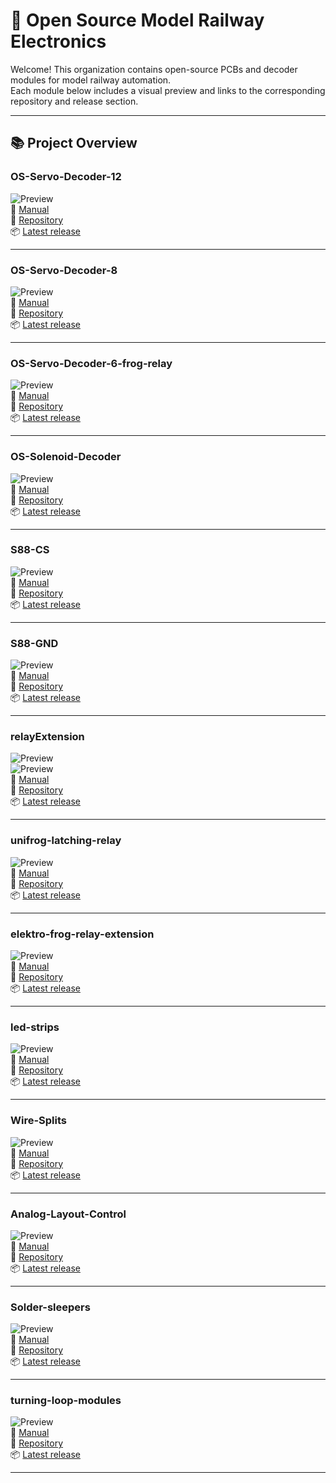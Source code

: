 # 🚂 Open Source Model Railway Electronics

Welcome! This organization contains open-source PCBs and decoder modules for model railway automation.  
Each module below includes a visual preview and links to the corresponding repository and release section.

---

## 📚 Project Overview

### OS-Servo-Decoder-12  
![Preview](https://github.com/Open-Source-Model-Railway-Electronics/OS-Servo-Decoder-12/blob/main/hardware/OS-Servo-Decoder-12.png?raw=true)  
📖 [Manual](https://github.com/Open-Source-Model-Railway-Electronics/OS-Servo-Decoder-12/blob/main/docs/Manual.pdf)  
🔗 [Repository](https://github.com/Open-Source-Model-Railway-Electronics/OS-Servo-Decoder-12)  
📦 [Latest release](https://github.com/Open-Source-Model-Railway-Electronics/OS-Servo-Decoder-12/releases/latest)

---

### OS-Servo-Decoder-8  
![Preview](https://github.com/Open-Source-Model-Railway-Electronics/OS-Servo-Decoder-8/blob/main/hardware/OS-Servo-Decoder-8.png?raw=true)  
📖 [Manual](https://github.com/Open-Source-Model-Railway-Electronics/OS-Servo-Decoder-8/blob/main/docs/Manual.pdf)  
🔗 [Repository](https://github.com/Open-Source-Model-Railway-Electronics/OS-Servo-Decoder-8)  
📦 [Latest release](https://github.com/Open-Source-Model-Railway-Electronics/OS-Servo-Decoder-8/releases/latest)

---

### OS-Servo-Decoder-6-frog-relay  
![Preview](https://github.com/Open-Source-Model-Railway-Electronics/OS-Servo-Decoder-6-frog-relay/blob/main/hardware/OS-Servo-Decoder-6-frog-relay.png?raw=true)  
📖 [Manual](https://github.com/Open-Source-Model-Railway-Electronics/OS-Servo-Decoder-6-frog-relay/blob/main/docs/Manual.pdf)  
🔗 [Repository](https://github.com/Open-Source-Model-Railway-Electronics/OS-Servo-Decoder-6-frog-relay)  
📦 [Latest release](https://github.com/Open-Source-Model-Railway-Electronics/OS-Servo-Decoder-6-frog-relay/releases/latest)

---

### OS-Solenoid-Decoder  
![Preview](https://github.com/Open-Source-Model-Railway-Electronics/OS-Solenoid-Decoder/blob/main/hardware/OS-Solenoid-Decoder.png?raw=true)  
📖 [Manual](https://github.com/Open-Source-Model-Railway-Electronics/OS-Solenoid-Decoder/blob/main/docs/Manual.pdf)  
🔗 [Repository](https://github.com/Open-Source-Model-Railway-Electronics/OS-Solenoid-Decoder)  
📦 [Latest release](https://github.com/Open-Source-Model-Railway-Electronics/OS-Solenoid-Decoder/releases/latest)

---

### S88-CS  
![Preview](https://github.com/Open-Source-Model-Railway-Electronics/S88-CS/blob/main/hardware/S88-CS.png?raw=true)  
📖 [Manual](https://github.com/Open-Source-Model-Railway-Electronics/S88-CS/blob/main/docs/Manual.pdf)  
🔗 [Repository](https://github.com/Open-Source-Model-Railway-Electronics/S88-CS)  
📦 [Latest release](https://github.com/Open-Source-Model-Railway-Electronics/S88-CS/releases/latest)

---

### S88-GND  
![Preview](https://github.com/Open-Source-Model-Railway-Electronics/S88-GND/blob/main/hardware/S88-GND.png?raw=true)  
📖 [Manual](https://github.com/Open-Source-Model-Railway-Electronics/S88-CS/blob/main/docs/Manual.pdf)  
🔗 [Repository](https://github.com/Open-Source-Model-Railway-Electronics/S88-GND)  
📦 [Latest release](https://github.com/Open-Source-Model-Railway-Electronics/S88-GND/releases/latest)

---

### relayExtension  
![Preview](https://github.com/Open-Source-Model-Railway-Electronics/relayExtension/blob/main/hardware/relay-extension-SMD.png?raw=true)  
![Preview](https://github.com/Open-Source-Model-Railway-Electronics/relayExtension/blob/main/hardware/relay-extension-THT.png?raw=true)  
📖 [Manual](https://github.com/Open-Source-Model-Railway-Electronics/relayExtension/blob/main/docs/Manual.pdf)  
🔗 [Repository](https://github.com/Open-Source-Model-Railway-Electronics/relayExtension)  
📦 [Latest release](https://github.com/Open-Source-Model-Railway-Electronics/relayExtension/releases/latest)

---

### unifrog-latching-relay  
![Preview](https://github.com/Open-Source-Model-Railway-Electronics/unifrog-latching-relay/blob/main/hardware/unifrog-latching-relay.png?raw=true)  
📖 [Manual](https://github.com/Open-Source-Model-Railway-Electronics/unifrog-latching-relay/blob/main/docs/Manual.pdf)  
🔗 [Repository](https://github.com/Open-Source-Model-Railway-Electronics/unifrog-latching-relay)  
📦 [Latest release](https://github.com/Open-Source-Model-Railway-Electronics/unifrog-latching-relay/releases/latest)

---

### elektro-frog-relay-extension  
![Preview](https://github.com/Open-Source-Model-Railway-Electronics/elektro-frog-relay-extension/blob/main/hardware/elektro-frog-relay-extension.png?raw=true)  
📖 [Manual](https://github.com/Open-Source-Model-Railway-Electronics/elektro-frog-relay-extension/blob/main/docs/Manual.pdf)  
🔗 [Repository](https://github.com/Open-Source-Model-Railway-Electronics/elektro-frog-relay-extension)  
📦 [Latest release](https://github.com/Open-Source-Model-Railway-Electronics/elektro-frog-relay-extension/releases/latest)

---

### led-strips  
![Preview](https://github.com/Open-Source-Model-Railway-Electronics/led-strips/blob/main/hardware/led-strips.png?raw=true)  
📖 [Manual](https://github.com/Open-Source-Model-Railway-Electronics/led-strips/blob/main/docs/Manual.pdf)  
🔗 [Repository](https://github.com/Open-Source-Model-Railway-Electronics/led-strips)  
📦 [Latest release](https://github.com/Open-Source-Model-Railway-Electronics/led-strips/releases/latest)

---

### Wire-Splits  
![Preview](https://github.com/Open-Source-Model-Railway-Electronics/Wire-Splits/blob/main/hardware/Wire-Splits.png?raw=true)  
📖 [Manual](https://github.com/Open-Source-Model-Railway-Electronics/Wire-Splits/blob/main/docs/Manual.pdf)  
🔗 [Repository](https://github.com/Open-Source-Model-Railway-Electronics/Wire-Splits)  
📦 [Latest release](https://github.com/Open-Source-Model-Railway-Electronics/Wire-Splits/releases/latest)

---

### Analog-Layout-Control  
![Preview](https://github.com/Open-Source-Model-Railway-Electronics/Analog-Layout-Control/blob/main/hardware/Analog-Layout-Control.png?raw=true)  
📖 [Manual](https://github.com/Open-Source-Model-Railway-Electronics/Analog-Layout-Control/blob/main/docs/Manual.pdf)  
🔗 [Repository](https://github.com/Open-Source-Model-Railway-Electronics/Analog-Layout-Control)  
📦 [Latest release](https://github.com/Open-Source-Model-Railway-Electronics/Analog-Layout-Control/releases/latest)

---

### Solder-sleepers  
![Preview](https://github.com/Open-Source-Model-Railway-Electronics/Solder-sleepers/blob/main/docs/Solder-sleepers.png?raw=true)  
📖 [Manual](https://github.com/Open-Source-Model-Railway-Electronics/Solder-sleepers/blob/main/docs/Manual.pdf)  
🔗 [Repository](https://github.com/Open-Source-Model-Railway-Electronics/Solder-sleepers)  
📦 [Latest release](https://github.com/Open-Source-Model-Railway-Electronics/Solder-sleepers/releases/latest)

---

### turning-loop-modules  
![Preview](https://github.com/Open-Source-Model-Railway-Electronics/turning-loop-modules/blob/main/hardware/turning-loop-modules.png?raw=true)  
📖 [Manual](https://github.com/Open-Source-Model-Railway-Electronics/turning-loop-modules/blob/main/docs/Manual.pdf)  
🔗 [Repository](https://github.com/Open-Source-Model-Railway-Electronics/turning-loop-modules)  
📦 [Latest release](https://github.com/Open-Source-Model-Railway-Electronics/turning-loop-modules/releases/latest)

---
